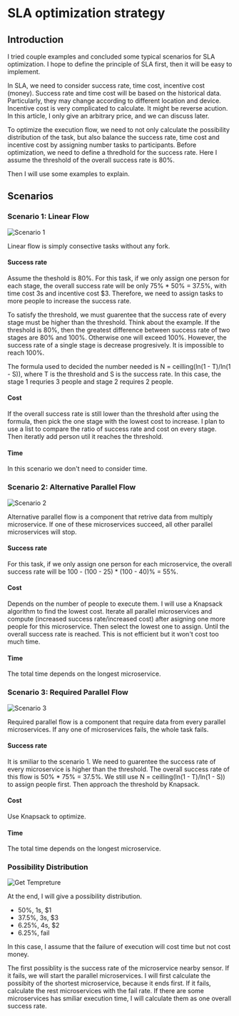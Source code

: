 # SLA optimization strategy

## Introduction

I tried couple examples and concluded some typical scenarios for SLA optimization. I hope to define the principle of SLA first, then it will be easy to implement.

In SLA, we need to consider success rate, time cost, incentive cost (money). Success rate and time cost will be based on the historical data. Particularly, they may change according to different location and device. Incentive cost is very complicated to calculate. It might be reverse acution. In this article, I only give an arbitrary price, and we can discuss later. 

To optimize the execution flow, we need to not only calculate the possibility distribution of the task, but also balance the success rate, time cost and incentive cost by assigning number tasks to participants. Before optimization, we need to define a thredhold for the success rate. Here I assume the threshold of the overall success rate is 80%. 

Then I will use some examples to explain.

## Scenarios

### Scenario 1: Linear Flow

![Scenario 1](https://github.com/JunjieCheng/SLA/blob/master/scenario1.png)

Linear flow is simply consective tasks without any fork. 

#### Success rate
Assume the theshold is 80%. For this task, if we only assign one person for each stage, the overall success rate will be only 75% * 50% = 37.5%, with time cost 3s and incentive cost $3. Therefore, we need to assign tasks to more people to increase the success rate. 

To satisfy the threshold, we must guarentee that the success rate of every stage must be higher than the threshold. Think about the example. If the threshold is 80%, then the greatest difference between success rate of two stages are 80% and 100%. Otherwise one will exceed 100%. However, the success rate of a single stage is decrease progresively. It is impossible to reach 100%. 

The formula used to decided the number needed is N = ceilling(ln(1 - T)/ln(1 - S)), where T is the threshold and S is the success rate. In this case, the stage 1 requries 3 people and stage 2 requires 2 people.

#### Cost 
If the overall success rate is still lower than the threshold after using the formula, then pick the one stage with the lowest cost to increase. I plan to use a list to compare the ratio of success rate and cost on every stage. Then iteratly add person util it reaches the threshold.

#### Time
In this scenario we don't need to consider time.

### Scenario 2: Alternative Parallel Flow

![Scenario 2](./scenario2.png)

Alternative parallel flow is a component that retrive data from multiply microservice. If one of these microservices succeed, all other parallel microservices will stop. 

#### Success rate
For this task, if we only assign one person for each microservice, the overall success rate will be 100 - (100 - 25) * (100 - 40)% = 55%.

#### Cost
Depends on the number of people to execute them. I will use a Knapsack algorithm to find the lowest cost. Iterate all parallel microservices and compute (increased success rate/increased cost) after asigning one more people for this microservice. Then select the lowest one to assign. Until the overall success rate is reached. This is not efficient but it won't cost too much time.

#### Time
The total time depends on the longest microservice.

### Scenario 3: Required Parallel Flow

![Scenario 3](./scenario3.jpg)

Required parallel flow is a component that require data from every parallel microservices. If any one of microservices fails, the whole task fails. 

#### Success rate 
It is smiliar to the scenario 1. We need to guarentee the success rate of every microservice is higher than the threshold. The overall success rate of this flow is 50% * 75% = 37.5%. We still use N = ceilling(ln(1 - T)/ln(1 - S)) to assign people first. Then approach the threshold by Knapsack.

#### Cost
Use Knapsack to optimize.

#### Time
The total time depends on the longest microservice.

### Possibility Distribution

![Get Tempreture](./getTemp.png)

At the end, I will give a possibility distribution. 

* 50%, 1s, $1
* 37.5%, 3s, $3
* 6.25%, 4s, $2
* 6.25%, fail

In this case, I assume that the failure of execution will cost time but not cost money.

The first possiblity is the success rate of the microservice nearby sensor. If it fails, we will start the parallel microservices. I will first calculate the possibity of the shortest microservice, because it ends first. If it fails, calculate the rest microservices with the fail rate. If there are some microservices has smiliar execution time, I will calculate them as one overall success rate.
